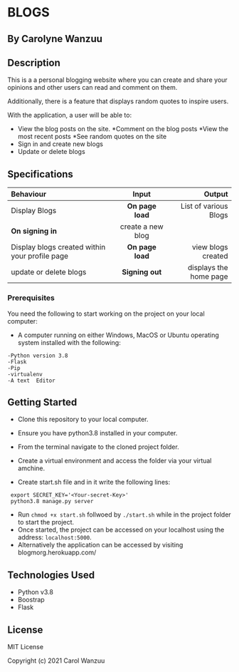 # BLOGS

## By Carolyne Wanzuu

## Description
This is a a personal blogging website where you can create and share your opinions and other users can read and comment on them.

Additionally, there is a feature that displays random quotes to inspire  users. 



With the application, a user will be able to:

* View the blog posts on the site.
*Comment on the blog posts
*View the most recent posts
*See random quotes on the site
* Sign in and create new blogs
* Update or delete blogs

## Specifications
| Behaviour | Input | Output |
| :---------------- | :---------------: | ------------------: |
| Display Blogs | **On page load** | List of various Blogs|
**On signing in** | create a new blog|
| Display blogs created within your profile page | **On page load** | view blogs created |
| update or delete blogs| **Signing out** |displays the home page  |

### Prerequisites

You need the following to start working on the project on your local computer:

* A computer running on either Windows, MacOS or Ubuntu operating system installed with the following:

```
-Python version 3.8
-Flask
-Pip
-virtualenv
-A text  Editor
```

## Getting Started

* Clone this repository to your local computer.
* Ensure you have python3.8 installed in your computer.
* From the terminal navigate to the cloned project folder.
* Create a virtual environment and access the folder via your virtual amchine.

* Create start.sh file and in it write the following lines:
```
 export SECRET_KEY='<Your-secret-Key>'
 python3.8 manage.py server
```
* Run ```chmod +x start.sh``` follwoed by ``` ./start.sh ``` while in the project folder to start the project.
* Once started, the project can be accessed on your localhost using the address: ``` localhost:5000 ```.
* Alternatively the application can be accessed by visiting blogmorg.herokuapp.com/

## Technologies Used

* Python v3.8
* Boostrap
* Flask


## License

MIT License

Copyright (c) 2021 Carol Wanzuu